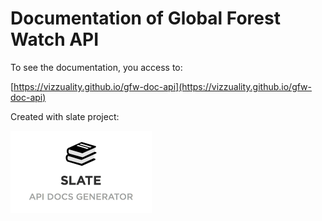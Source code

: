 # Documentation of Global Forest Watch API

To see the documentation, you access to:

[https://vizzuality.github.io/gfw-doc-api](https://vizzuality.github.io/gfw-doc-api)

Created with slate project:

<a href="https://github.com/lord/slate" target="_blank"><img src="https://raw.githubusercontent.com/lord/img/master/logo-slate.png" alt="Slate: API Documentation Generator" width="226"></a>



